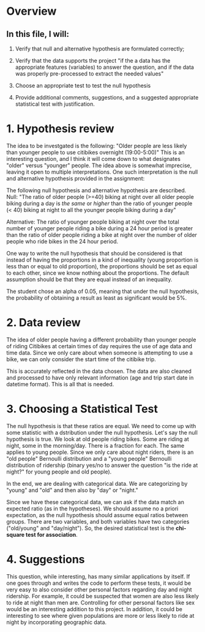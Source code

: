 # Overview

## In this file, I will:
1. Verify that null and alternative hypothesis are formulated correctly;
2. Verify that the data supports the project
 "if the a data has the appropriate features (variables) to answer the question, and if the data was properly pre-processed to extract the needed values"
 
3. Choose an appropriate test to test the null hypothesis
4. Provide additional comments, suggestions, and a suggested appropriate statistical test with justification.

# 1. Hypothesis review
The idea to be investgated is the following:
"Older people are less likely than younger people to use citibikes overnight (19:00-5:00)"
This is an interesting question, and I think it will come down to what designates "older"  versus "younger" people.
The idea above is somewhat imprecise, leaving it open to multiple interpretations. One such interpretation is the null and alternative hypothesis provided in the assignment: <br>


The following null hypothesis and alternative hypothesis are described. <br>
Null: "The ratio of older people (>=40) biking at night over all older people biking during a day is _the same_ or _higher_  than the ratio of younger people (< 40) biking at night to all the younger people biking during a day"
<p>
Alternative: The ratio of younger people biking at night over the total number of younger people riding a bike during a 24 hour period is greater than the ratio of older people riding a bike at night over the number of older people who ride bikes in the 24 hour period.
<p>

One way to write the null hypothesis that should be considered is that instead of having the proportions in a kind of inequality 
(young proportion is less than or equal to old proportion), the proportions should be set as equal to each other,
since we know nothing about the proportions. The default assumption should be that they are equal instead of an inequality.

The student chose an alpha of 0.05, meaning that under the null hypothesis, the probability of obtaining a result as least as significant would be 5%. 

<p>

# 2. Data review

The idea of older people having a different probability than younger people of riding Citibikes at certain times of day 
requires the use of age data and time data. Since we only care about when someone is attempting
to use a bike, we can only consider the start time of the citibike trip.

This is accurately reflected in the data chosen. The data are also cleaned and processed to have
only relevant information (age and trip start date in datetime format). This is all that is needed.

<p>

# 3. Choosing a Statistical Test
<p>
The null hypothesis is that these ratios are equal. We need to come up with some statistic with a dstribution under the null hypothesis. Let's say the null hypothesis is true.
We look at old people riding bikes. Some are riding at night, some in the morning/day. There is a fraction for each. The same applies to young people. Since we only care about night riders, there is an "old people" Bernoulli distribution and a "young people" Bernoulli distribution of ridership (binary yes/no to answer the question "is the ride at night?" for young people and old people). 

In the end, we are dealing with categorical data. We are categorizing by "young" and "old" and then also by "day" or "night."

Since we have these categorical data, we can ask if the data match an expected ratio (as in the hypotheses). We should assume no a priori expectation, as the null hypothesis should assume equal ratios between groups. There are two variables, and both variables have two categories ("old/young" and "day/night"). So, the desired statistical test is the <b>chi-square test for association</b>.

# 4. Suggestions

This question, while interesting, has many similar applications by itself. If one goes through and writes the code to perform these tests, it would be very easy to also consider other personal factors regarding day and night ridership. For example, it could be suspected that women are also less likely to ride at night than men are. Controlling for other personal factors like sex would be an interesting addition to this project. In addition, it could be interesting to see where given populations are more or less likely to ride at night by incorporating geographic data.


